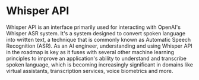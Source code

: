 # Whisper API

Whisper API is an interface primarily used for interacting with OpenAI's Whisper ASR system. It's a system designed to convert spoken language into written text, a technique that is commonly known as Automatic Speech Recognition (ASR). As an AI engineer, understanding and using Whisper API in the roadmap is key as it fuses with several other machine learning principles to improve an application's ability to understand and transcribe spoken language, which is becoming increasingly significant in domains like virtual assistants, transcription services, voice biometrics and more.